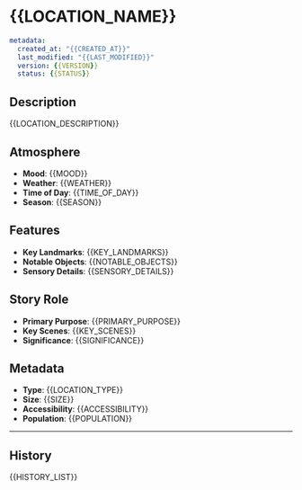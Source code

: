 # {{LOCATION_NAME}}

```yaml
metadata:
  created_at: "{{CREATED_AT}}"
  last_modified: "{{LAST_MODIFIED}}"
  version: {{VERSION}}
  status: {{STATUS}}
```

## Description

{{LOCATION_DESCRIPTION}}

## Atmosphere

- **Mood**: {{MOOD}}
- **Weather**: {{WEATHER}}
- **Time of Day**: {{TIME_OF_DAY}}
- **Season**: {{SEASON}}

## Features

- **Key Landmarks**: {{KEY_LANDMARKS}}
- **Notable Objects**: {{NOTABLE_OBJECTS}}
- **Sensory Details**: {{SENSORY_DETAILS}}

## Story Role

- **Primary Purpose**: {{PRIMARY_PURPOSE}}
- **Key Scenes**: {{KEY_SCENES}}
- **Significance**: {{SIGNIFICANCE}}

## Metadata

- **Type**: {{LOCATION_TYPE}}
- **Size**: {{SIZE}}
- **Accessibility**: {{ACCESSIBILITY}}
- **Population**: {{POPULATION}}

---

## History

{{HISTORY_LIST}}
